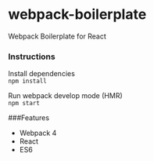 # webpack-boilerplate
Webpack Boilerplate for React

### Instructions
Install dependencies<br>
`npm install`

Run webpack develop mode (HMR)<br>
`npm start`
<br>

###Features
- Webpack 4
- React
- ES6
